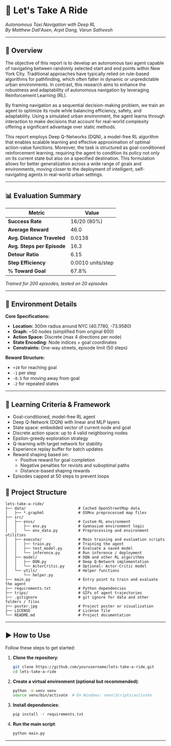 # 🚖 Let's Take A Ride  
*Autonomous Taxi Navigation with Deep RL*  
*By Matthew Dall'Asen, Arpit Dang, Varun Satheesh*  

---

## 📖 Overview  

The objective of this report is to develop an autonomous taxi agent capable of navigating between randomly selected start and end points within New York City. Traditional approaches have typically relied on rule-based algorithms for pathfinding, which often falter in dynamic or unpredictable urban environments. In contrast, this research aims to enhance the robustness and adaptability of autonomous navigation by leveraging Reinforcement Learning (RL).

By framing navigation as a sequential decision-making problem, we train an agent to optimize its route while balancing efficiency, safety, and adaptability. Using a simulated urban environment, the agent learns through interaction to make decisions that account for real-world complexity offering a significant advantage over static methods.

This report employs Deep Q-Networks (DQN), a model-free RL algorithm that enables scalable learning and effective approximation of optimal action-value functions. Moreover, the task is structured as goal-conditioned reinforcement learning, requiring the agent to condition its policy not only on its current state but also on a specified destination. This formulation allows for better generalization across a wide range of goals and environments, moving closer to the deployment of intelligent, self-navigating agents in real-world urban settings.


---

## 📊 Evaluation Summary  

| Metric                        | Value               |
|-------------------------------|---------------------|
| **Success Rate**              | 16/20 (80%)         |
| **Average Reward**            | 46.0                |
| **Avg. Distance Traveled**    | 0.0138              |
| **Avg. Steps per Episode**    | 16.3                |
| **Detour Ratio**              | 6.15                |
| **Step Efficiency**           | 0.0010 units/step   |
| **% Toward Goal**             | 67.8%               |

*Trained for 200 episodes, tested on 20 episodes*

---

## 🌆 Environment Details  
**Core Specifications:**
- **Location:** 300m radius around NYC (40.7780, -73.9580)
- **Graph:** ~50 nodes (simplified from original 600)
- **Action Space:** Discrete (max 4 directions per node)
- **State Encoding:** Node indices + goal coordinates
- **Constraints:** One-way streets, episode limit (50 steps)

**Reward Structure:**
- `+10` for reaching goal
- `-1` per step
- `-0.5` for moving away from goal
- `-2` for repeated states

---

## 🧠 Learning Criteria & Framework

- Goal-conditioned, model-free RL agent
- Deep Q-Network (DQN) with linear and MLP layers
- State space: embedded vector of current node and goal
- Discrete action space: up to 4 valid neighboring nodes
- Epsilon-greedy exploration strategy
- Q-learning with target network for stability
- Experience replay buffer for batch updates
- Reward shaping based on:
  - Positive reward for goal completion
  - Negative penalties for revisits and suboptimal paths
  - Distance-based shaping rewards
- Episodes capped at 50 steps to prevent loops

## 📁 Project Structure

```plaintext
lets-take-a-ride/
├── data/                       # Cached OpenStreetMap data
│   ├── *.graphml               # OSMnx preprocessed map files
├── src/
│   ├── envs/                   # Custom RL environment
│   │   ├── env.py              # Gymnasium environment logic
│   │   └── env_data.py         # Preprocessing and environment utilities
│   ├── execute/                # Main training and evaluation scripts
│   │   ├── train.py            # Training the agent
│   │   ├── test_model.py       # Evaluate a saved model
│   │   └── inference.py        # Run inference / deployment
│   ├── model/                  # DQN and other RL algorithms
│   │   ├── DQN.py              # Deep Q-Network implementation
│   │   └── ActorCritic.py      # Optional: Actor-Critic model
│   └── utils/                  # Helper functions
│       └── helper.py
├── main.py                     # Entry point to train and evaluate the agent
├── requirements.txt            # Python dependencies
├── trips/                      # GIFs of agent trajectories
├── .gitignore                  # git ignore for data and other folders / files
├── poster.jpg                  # Project poster or visualization
├── LICENSE                     # License file
└── README.md                   # Project documentation
```

---

## ▶️ How to Use

Follow these steps to get started:

1. **Clone the repository**:
    ```bash
    git clone https://github.com/yourusername/lets-take-a-ride.git
    cd lets-take-a-ride
    ```

2. **Create a virtual environment (optional but recommended)**:
    ```bash
    python -m venv venv
    source venv/bin/activate  # On Windows: venv\Scripts\activate
    ```

3. **Install dependencies**:
    ```bash
    pip install -r requirements.txt
    ```

4. **Run the main script**:
    ```bash
    python main.py
    ```

---

